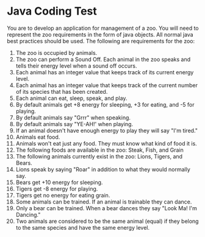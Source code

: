 # Java Coding Test

You are to develop an application for management of a zoo. You will need to represent the zoo requirements in the form of java objects. All normal java best practices should be used. The following are requirements for the zoo:

1)	The zoo is occupied by animals.
2)	The zoo can perform a Sound Off. Each animal in the zoo speaks and tells their energy level when a sound off occurs.
3)	Each animal has an integer value that keeps track of its current energy level.
4)	Each animal has an integer value that keeps track of the current number of its species that has been created.
5)	Each animal can eat, sleep, speak, and play.
6)	By default animals get +8 energy for sleeping, +3 for eating, and -5 for playing.
7)	By default animals say "Grrr" when speaking.
8)	By default animals say "YE-AH!' when playing.
9)	If an animal doesn't have enough energy to play they will say "I'm tired."
10)	Animals eat food.
11)	Animals won't eat just any food. They must know what kind of food it is.
12)	The following foods are available in the zoo: Steak, Fish, and Grain
13)	The following animals currently exist in the zoo: Lions, Tigers, and Bears.
14)	Lions speak by saying "Roar" in addition to what they would normally say.
15)	Bears get +10 energy for sleeping.
16)	Tigers get -8 energy for playing.
17)	Tigers get no energy for eating grain.
18)	Some animals can be trained. If an animal is trainable they can dance.
19)	Only a bear can be trained. When a bear dances they say "Look Ma! I'm Dancing."
20)	Two animals are considered to be the same animal (equal) if they belong to the same species and have the same energy level.


